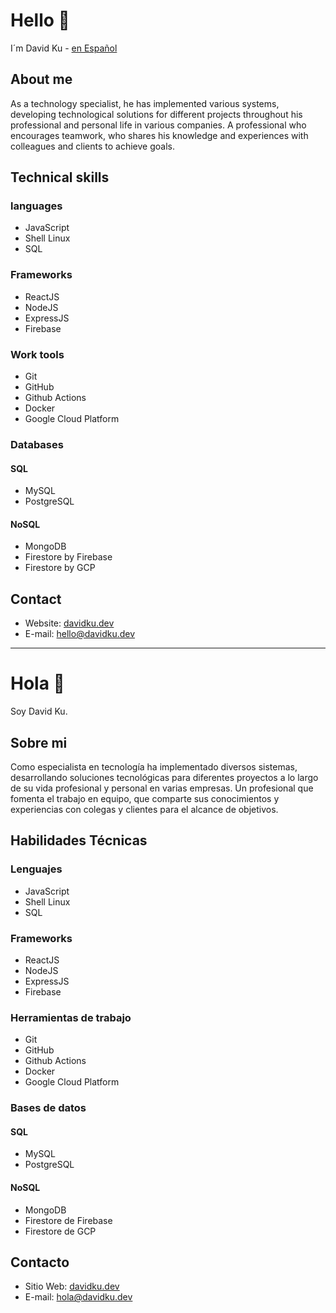 # Hello 👋 
I´m David Ku - [en Español](#Hola-👋)

## About me 
As a technology specialist, he has implemented various systems, developing technological solutions for different projects throughout his professional and personal life in various companies. A professional who encourages teamwork, who shares his knowledge and experiences with colleagues and clients to achieve goals.

## Technical skills

### languages
- JavaScript
- Shell Linux
- SQL

### Frameworks
- ReactJS
- NodeJS
- ExpressJS
- Firebase

### Work tools
- Git
- GitHub
- Github Actions
- Docker
- Google Cloud Platform

### Databases
#### SQL
- MySQL
- PostgreSQL
#### NoSQL
- MongoDB
- Firestore by Firebase
- Firestore by GCP


## Contact

 - Website: [davidku.dev](https://davidku.dev)
 - E-mail: [hello@davidku.dev](mailto:hello@davidku.dev)

---------

# Hola 👋
Soy David Ku.

## Sobre mi
Como especialista en tecnología ha implementado diversos sistemas, desarrollando soluciones tecnológicas para diferentes proyectos a lo largo de su vida profesional y personal en varias empresas. Un profesional que fomenta el trabajo en equipo, que comparte sus conocimientos y experiencias con colegas y clientes para el alcance de objetivos.

## Habilidades Técnicas

### Lenguajes
- JavaScript
- Shell Linux
- SQL

### Frameworks
- ReactJS
- NodeJS
- ExpressJS
- Firebase

### Herramientas de trabajo
- Git
- GitHub
- Github Actions
- Docker
- Google Cloud Platform

### Bases de datos
#### SQL
- MySQL
- PostgreSQL
#### NoSQL
- MongoDB
- Firestore de Firebase
- Firestore de GCP

## Contacto
- Sitio Web: [davidku.dev](https://davidku.dev)
- E-mail: [hola@davidku.dev](mailto:hola@davidku.dev)
